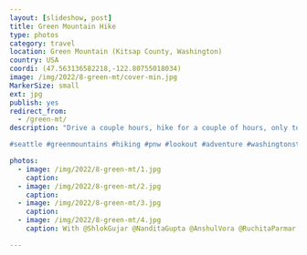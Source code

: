 ```yaml
---
layout: [slideshow, post]
title: Green Mountain Hike
type: photos
category: travel
location: Green Mountain (Kitsap County, Washington)
country: USA
coordi: (47.563136582218,-122.80755018034)
image: /img/2022/8-green-mt/cover-min.jpg
MarkerSize: small
ext: jpg
publish: yes
redirect_from:  
  - /green-mt/       
description: "Drive a couple hours, hike for a couple of hours, only to look back at the exact place you started the journey from.

#seattle #greenmountains #hiking #pnw #lookout #adventure #washingtonstate #pacificnorthwest"

photos:
  - image: /img/2022/8-green-mt/1.jpg
    caption:
  - image: /img/2022/8-green-mt/2.jpg
    caption:
  - image: /img/2022/8-green-mt/3.jpg
    caption:
  - image: /img/2022/8-green-mt/4.jpg
    caption: With @ShlokGujar @NanditaGupta @AnshulVora @RuchitaParmar

---
```

